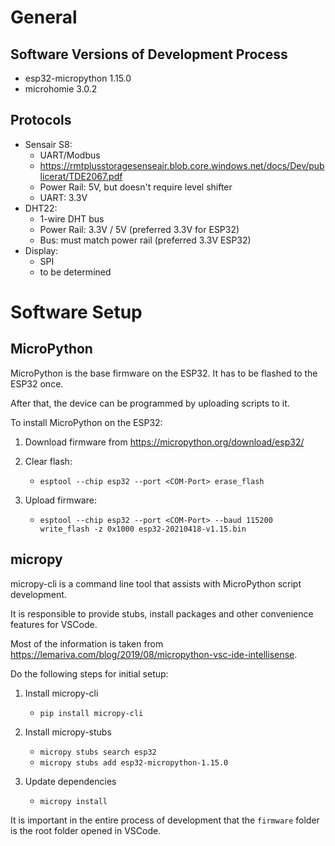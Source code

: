 # General

## Software Versions of Development Process

-   esp32-micropython 1.15.0
-   microhomie 3.0.2

## Protocols

-   Sensair S8:
    -   UART/Modbus
    -   https://rmtplusstoragesenseair.blob.core.windows.net/docs/Dev/publicerat/TDE2067.pdf
    -   Power Rail: 5V, but doesn't require level shifter
    -   UART: 3.3V
-   DHT22:
    -   1-wire DHT bus
    -   Power Rail: 3.3V / 5V (preferred 3.3V for ESP32)
    -   Bus: must match power rail (preferred 3.3V ESP32)
-   Display:
    -   SPI
    -   to be determined

# Software Setup

## MicroPython

MicroPython is the base firmware on the ESP32. It has to be flashed to the ESP32 once.

After that, the device can be programmed by uploading scripts to it.

To install MicroPython on the ESP32:

1. Download firmware from https://micropython.org/download/esp32/
2. Clear flash:

    - `esptool --chip esp32 --port <COM-Port> erase_flash`

3. Upload firmware:

    - `esptool --chip esp32 --port <COM-Port> --baud 115200 write_flash -z 0x1000 esp32-20210418-v1.15.bin`

## micropy

micropy-cli is a command line tool that assists with MicroPython script development.

It is responsible to provide stubs, install packages and other convenience features for
VSCode.

Most of the information is taken from https://lemariva.com/blog/2019/08/micropython-vsc-ide-intellisense.

Do the following steps for initial setup:

1. Install micropy-cli

    - `pip install micropy-cli`

2. Install micropy-stubs

    - `micropy stubs search esp32`
    - `micropy stubs add esp32-micropython-1.15.0`

3. Update dependencies
    - `micropy install`

It is important in the entire process of development that the `firmware` folder is the root folder opened in VSCode.
